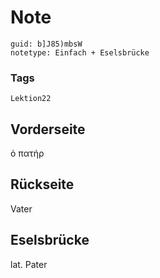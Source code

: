 # Note
```
guid: b]J85)mbsW
notetype: Einfach + Eselsbrücke
```

### Tags
```
Lektion22
```

## Vorderseite
ὁ πατήρ

## Rückseite
Vater

## Eselsbrücke
lat. Pater
